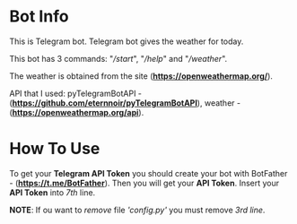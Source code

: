 <h1>Bot Info</h1>

This is Telegram bot. Telegram bot gives the weather for today.

This bot has 3 commands: "_/start_", "_/help_" and "_/weather_".

The weather is obtained from the site (<b>https://openweathermap.org/</b>).

API that I used: pyTelegramBotAPI - (<b>https://github.com/eternnoir/pyTelegramBotAPI</b>), 
                 weather - (<b>https://openweathermap.org/api</b>).

<h1>How To Use</h1>

To get your <b>Telegram API Token</b> you should create your bot with BotFather - (<b>https://t.me/BotFather</b>). Then you will get your <b>API Token</b>.
Insert your <b>API Token</b> into <i>7th</i> line.

<b>NOTE</b>: If ou want to <i>remove</i> file <i>'config.py'</i> you must remove <i>3rd line</i>.
